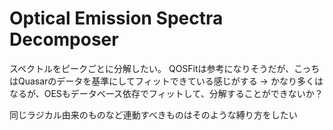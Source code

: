 # Optical Emission Spectra Decomposer

スペクトルをピークごとに分解したい。
QOSFitは参考になりそうだが、こっちはQuasarのデータを基準にしてフィットできている感じがする
-> かなり多くはなるが、OESもデータベース依存でフィットして、分解することができないか？

同じラジカル由来のものなど連動すべきものはそのような縛り方をしたい